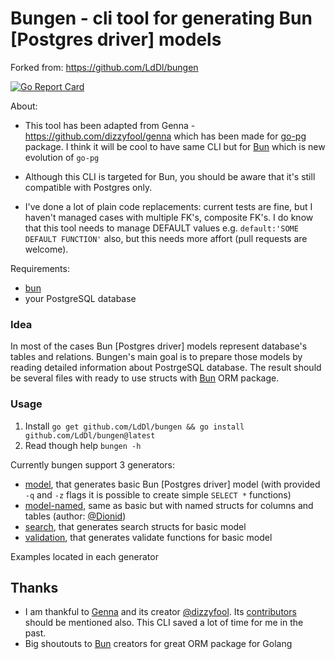 # Bungen - cli tool for generating Bun [Postgres driver] models
Forked from: https://github.com/LdDl/bungen

[![Go Report Card](https://goreportcard.com/badge/github.com/LdDl/bungen)](https://goreportcard.com/report/github.com/LdDl/bungen)

About:
* This tool has been adapted from Genna - https://github.com/dizzyfool/genna which has been made for [go-pg](https://github.com/go-pg/pg#postgresql-client-and-orm-for-golang) package. I think it will be cool to have same CLI but for [Bun](https://github.com/uptrace/bun#sql-first-golang-orm-for-postgresql-mysql-mssql-and-sqlite) which is new evolution of `go-pg`

* Although this CLI is targeted for Bun, you should be aware that it's still compatible with Postgres only.

* I've done a lot of plain code replacements: current tests are fine, but I haven't managed cases with multiple FK's, composite FK's. I do know that this tool needs to manage DEFAULT values e.g. `default:'SOME DEFAULT FUNCTION'` also, but this needs more affort (pull requests are welcome).

Requirements:
- [bun](https://github.com/uptrace/bun)
- your PostgreSQL database

### Idea

In most of the cases Bun [Postgres driver] models represent database's tables and relations. Bungen's main goal is to prepare those models by reading detailed information about PostrgeSQL database. The result should be several files with ready to use structs with [Bun](https://github.com/uptrace/bun) ORM package.

### Usage

1. Install `go get github.com/LdDl/bungen && go install github.com/LdDl/bungen@latest`
1. Read though help `bungen -h`

Currently bungen support 3 generators:
- [model](generators/model/README.md), that generates basic Bun [Postgres driver] model (with provided `-q` and `-z` flags it is possible to create simple `SELECT *` functions)
- [model-named](generators/named/README.md), same as basic but with named structs for columns and tables (author: [@Dionid](https://github.com/Dionid))
- [search](generators/search/README.md), that generates search structs for basic model
- [validation](generators/validate/README.md), that generates validate functions for basic model

Examples located in each generator
 
## Thanks
- I am thankful to [Genna](https://github.com/dizzyfool/genna#genna---cli-tool-for-generating-go-pg-models) and its creator [@dizzyfool](https://github.com/dizzyfool). Its [contributors](https://github.com/dizzyfool/genna/graphs/contributors) should be mentioned also. This CLI saved a lot of time for me in the past.
- Big shoutouts to [Bun](https://github.com/uptrace/bun#sql-first-golang-orm-for-postgresql-mysql-mssql-and-sqlite) creators for great ORM package for Golang
